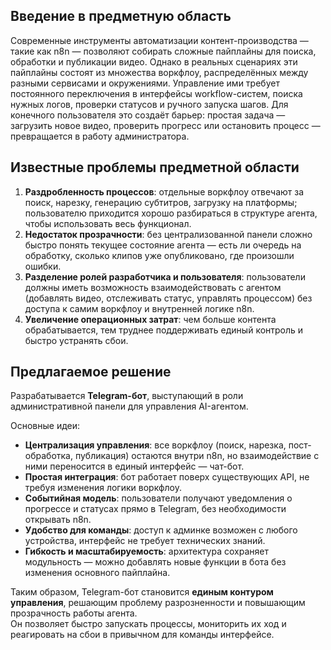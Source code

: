 ## Введение в предметную область
Современные инструменты автоматизации контент-производства — такие как n8n — позволяют собирать сложные пайплайны для поиска, обработки и публикации видео. Однако в реальных сценариях эти пайплайны состоят из множества воркфлоу, распределённых между разными сервисами и окружениями. Управление ими требует постоянного переключения в интерфейсы workflow-систем, поиска нужных логов, проверки статусов и ручного запуска шагов. Для конечного пользователя это создаёт барьер: простая задача — загрузить новое видео, проверить прогресс или остановить процесс — превращается в работу администратора.

## Известные проблемы предметной области
1. **Раздробленность процессов**: отдельные воркфлоу отвечают за поиск, нарезку, генерацию субтитров, загрузку на платформы; пользователю приходится хорошо разбираться в структуре агента, чтобы использовать весь функционал.  
2. **Недостаток прозрачности**: без централизованной панели сложно быстро понять текущее состояние агента — есть ли очередь на обработку, сколько клипов уже опубликовано, где произошли ошибки.  
3. **Разделение ролей разработчика и пользователя**: пользователи должны иметь возможность взаимодействовать с агентом (добавлять видео, отслеживать статус, управлять процессом) без доступа к самим воркфлоу и внутренней логике n8n.  
4. **Увеличение операционных затрат**: чем больше контента обрабатывается, тем труднее поддерживать единый контроль и быстро устранять сбои.

## Предлагаемое решение
Разрабатывается **Telegram-бот**, выступающий в роли административной панели для управления AI-агентом.  

Основные идеи:
- **Централизация управления**: все воркфлоу (поиск, нарезка, пост-обработка, публикация) остаются внутри n8n, но взаимодействие с ними переносится в единый интерфейс — чат-бот.  
- **Простая интеграция**: бот работает поверх существующих API, не требуя изменения логики воркфлоу.  
- **Событийная модель**: пользователи получают уведомления о прогрессе и статусах прямо в Telegram, без необходимости открывать n8n.  
- **Удобство для команды**: доступ к админке возможен с любого устройства, интерфейс не требует технических знаний.  
- **Гибкость и масштабируемость**: архитектура сохраняет модульность — можно добавлять новые функции в бота без изменения основного пайплайна.

Таким образом, Telegram-бот становится **единым контуром управления**, решающим проблему разрозненности и повышающим прозрачность работы агента.  
Он позволяет быстро запускать процессы, мониторить их ход и реагировать на сбои в привычном для команды интерфейсе.
